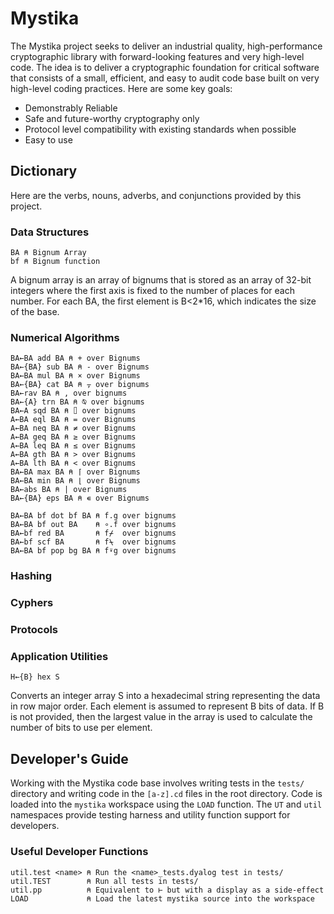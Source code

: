 ﻿# Mystika

The Mystika project seeks to deliver an industrial quality, high-performance cryptographic library with forward-looking features and very high-level code. The idea is to deliver a cryptographic foundation for critical software that consists of a small, efficient, and easy to audit code base built on very high-level coding practices. Here are some key goals:

* Demonstrably Reliable
* Safe and future-worthy cryptography only
* Protocol level compatibility with existing standards when possible
* Easy to use

## Dictionary

Here are the verbs, nouns, adverbs, and conjunctions provided by this project.

### Data Structures

    BA ⍝ Bignum Array
    bf ⍝ Bignum function

A bignum array is an array of bignums that is stored as an array of 32-bit integers where the first axis is fixed to the number of places for each number. For each BA, the first element is B<2*16, which indicates the size of the base.

### Numerical Algorithms

    BA←BA add BA ⍝ + over Bignums
    BA←{BA} sub BA ⍝ - over Bignums
    BA←BA mul BA ⍝ × over Bignums
    BA←{BA} cat BA ⍝ ⍪ over bignums
    BA←rav BA ⍝ , over bignums
    BA←{A} trn BA ⍝ ⍉ over bignums
    BA←A sqd BA ⍝ ⌷ over bignums
    A←BA eql BA ⍝ = over Bignums
    A←BA neq BA ⍝ ≠ over Bignums
    A←BA geq BA ⍝ ≥ over Bignums
    A←BA leq BA ⍝ ≤ over Bignums
    A←BA gth BA ⍝ > over Bignums
    A←BA lth BA ⍝ < over Bignums
    BA←BA max BA ⍝ ⌈ over Bignums
    BA←BA min BA ⍝ ⌊ over Bignums
    BA←abs BA ⍝ | over Bignums
    BA←{BA} eps BA ⍝ ∊ over Bignums

    BA←BA bf dot bf BA ⍝ f.g over bignums
    BA←BA bf out BA    ⍝ ∘.f over bignums
    BA←bf red BA       ⍝ f⌿  over bignums
    BA←bf scf BA       ⍝ f⍀  over bignums
    BA←BA bf pop bg BA ⍝ f⍣g over bignums

### Hashing

### Cyphers

### Protocols

### Application Utilities

    H←{B} hex S

Converts an integer array S into a hexadecimal string representing the data in row major order. Each element is assumed to represent B bits of data. If B is not provided, then the largest value in the array is used to calculate the number of bits to use per element.

## Developer's Guide

Working with the Mystika code base involves writing tests in the `tests/` directory and writing code in the `[a-z].cd` files in the root directory. Code is loaded into the `mystika` workspace using the `LOAD` function. The `UT` and `util` namespaces provide testing harness and utility function support for developers.

### Useful Developer Functions

    util.test <name> ⍝ Run the <name>_tests.dyalog test in tests/
    util.TEST        ⍝ Run all tests in tests/
    util.pp          ⍝ Equivalent to ⊢ but with a display as a side-effect
    LOAD             ⍝ Load the latest mystika source into the workspace
